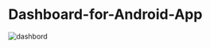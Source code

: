 # Dashboard-for-Android-App

![dashbord](https://user-images.githubusercontent.com/71060268/103991454-b2c4b400-51b8-11eb-9de0-81dbaf0bbddf.png)
